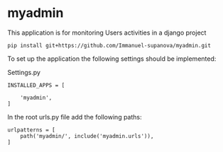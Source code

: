 # myadmin

This application is for monitoring Users activities in a django project

```commandline
pip install git+https://github.com/Immanuel-supanova/myadmin.git
```

To set up the application the following settings should be implemented:

Settings.py

```
INSTALLED_APPS = [

    'myadmin',
]
```

In the root urls.py file add the following paths:
```
urlpatterns = [
    path('myadmin/', include('myadmin.urls')),
]
```
